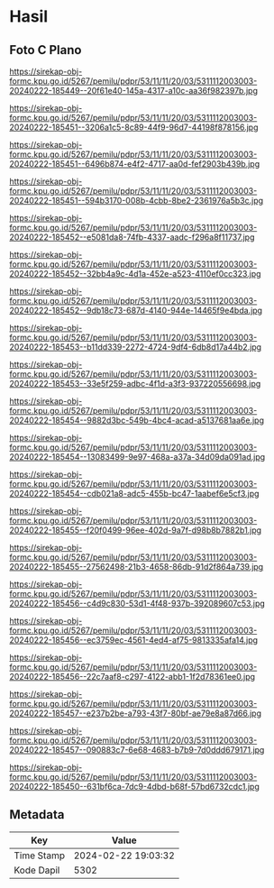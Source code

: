 # Hasil

## Foto C Plano

https://sirekap-obj-formc.kpu.go.id/5267/pemilu/pdpr/53/11/11/20/03/5311112003003-20240222-185449--20f61e40-145a-4317-a10c-aa36f982397b.jpg

https://sirekap-obj-formc.kpu.go.id/5267/pemilu/pdpr/53/11/11/20/03/5311112003003-20240222-185451--3206a1c5-8c89-44f9-96d7-44198f878156.jpg

https://sirekap-obj-formc.kpu.go.id/5267/pemilu/pdpr/53/11/11/20/03/5311112003003-20240222-185451--6496b874-e4f2-4717-aa0d-fef2903b439b.jpg

https://sirekap-obj-formc.kpu.go.id/5267/pemilu/pdpr/53/11/11/20/03/5311112003003-20240222-185451--594b3170-008b-4cbb-8be2-2361976a5b3c.jpg

https://sirekap-obj-formc.kpu.go.id/5267/pemilu/pdpr/53/11/11/20/03/5311112003003-20240222-185452--e5081da8-74fb-4337-aadc-f296a8f11737.jpg

https://sirekap-obj-formc.kpu.go.id/5267/pemilu/pdpr/53/11/11/20/03/5311112003003-20240222-185452--32bb4a9c-4d1a-452e-a523-4110ef0cc323.jpg

https://sirekap-obj-formc.kpu.go.id/5267/pemilu/pdpr/53/11/11/20/03/5311112003003-20240222-185452--9db18c73-687d-4140-944e-14465f9e4bda.jpg

https://sirekap-obj-formc.kpu.go.id/5267/pemilu/pdpr/53/11/11/20/03/5311112003003-20240222-185453--b11dd339-2272-4724-9df4-6db8d17a44b2.jpg

https://sirekap-obj-formc.kpu.go.id/5267/pemilu/pdpr/53/11/11/20/03/5311112003003-20240222-185453--33e5f259-adbc-4f1d-a3f3-937220556698.jpg

https://sirekap-obj-formc.kpu.go.id/5267/pemilu/pdpr/53/11/11/20/03/5311112003003-20240222-185454--9882d3bc-549b-4bc4-acad-a5137681aa6e.jpg

https://sirekap-obj-formc.kpu.go.id/5267/pemilu/pdpr/53/11/11/20/03/5311112003003-20240222-185454--13083499-9e97-468a-a37a-34d09da091ad.jpg

https://sirekap-obj-formc.kpu.go.id/5267/pemilu/pdpr/53/11/11/20/03/5311112003003-20240222-185454--cdb021a8-adc5-455b-bc47-1aabef6e5cf3.jpg

https://sirekap-obj-formc.kpu.go.id/5267/pemilu/pdpr/53/11/11/20/03/5311112003003-20240222-185455--f20f0499-96ee-402d-9a7f-d98b8b7882b1.jpg

https://sirekap-obj-formc.kpu.go.id/5267/pemilu/pdpr/53/11/11/20/03/5311112003003-20240222-185455--27562498-21b3-4658-86db-91d2f864a739.jpg

https://sirekap-obj-formc.kpu.go.id/5267/pemilu/pdpr/53/11/11/20/03/5311112003003-20240222-185456--c4d9c830-53d1-4f48-937b-392089607c53.jpg

https://sirekap-obj-formc.kpu.go.id/5267/pemilu/pdpr/53/11/11/20/03/5311112003003-20240222-185456--ec3759ec-4561-4ed4-af75-9813335afa14.jpg

https://sirekap-obj-formc.kpu.go.id/5267/pemilu/pdpr/53/11/11/20/03/5311112003003-20240222-185456--22c7aaf8-c297-4122-abb1-1f2d78361ee0.jpg

https://sirekap-obj-formc.kpu.go.id/5267/pemilu/pdpr/53/11/11/20/03/5311112003003-20240222-185457--e237b2be-a793-43f7-80bf-ae79e8a87d66.jpg

https://sirekap-obj-formc.kpu.go.id/5267/pemilu/pdpr/53/11/11/20/03/5311112003003-20240222-185457--090883c7-6e68-4683-b7b9-7d0ddd679171.jpg

https://sirekap-obj-formc.kpu.go.id/5267/pemilu/pdpr/53/11/11/20/03/5311112003003-20240222-185450--631bf6ca-7dc9-4dbd-b68f-57bd6732cdc1.jpg


## Metadata

| Key        | Value               |
| ---------- | ------------------- |
| Time Stamp | 2024-02-22 19:03:32 |
| Kode Dapil | 5302                |



